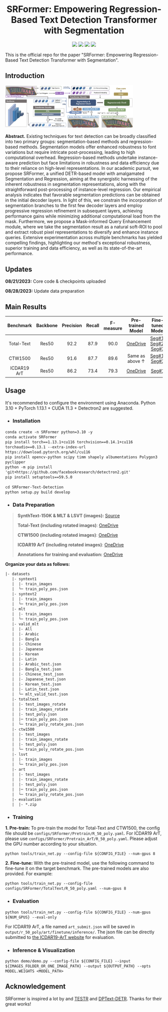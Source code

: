 <h1 align="center"> SRFormer: Empowering Regression-Based Text Detection Transformer with Segmentation </h1> 

<p align="center">
<a href="https://arxiv.org/abs/2308.10531"><img src="https://img.shields.io/badge/arXiv-Paper-<color>"></a>
<a href="https://paperswithcode.com/sota/scene-text-detection-on-total-text?p=srformer-empowering-regression-based-text"><img src="https://img.shields.io/endpoint.svg?url=https://paperswithcode.com/badge/srformer-empowering-regression-based-text/scene-text-detection-on-total-text"></a>
<a href="https://paperswithcode.com/sota/scene-text-detection-on-scut-ctw1500?p=srformer-empowering-regression-based-text"><img src="https://img.shields.io/endpoint.svg?url=https://paperswithcode.com/badge/srformer-empowering-regression-based-text/scene-text-detection-on-scut-ctw1500"></a>
<a href="https://paperswithcode.com/sota/scene-text-detection-on-ic19-art?p=srformer-empowering-regression-based-text"><img src="https://img.shields.io/endpoint.svg?url=https://paperswithcode.com/badge/srformer-empowering-regression-based-text/scene-text-detection-on-ic19-art"></a>
</p>

This is the official repo for the paper "SRFormer: Empowering Regression-Based Text Detection Transformer with Segmentation".

## Introduction

<img src="./figs/srformer.jpg" alt="image" style="zoom:40%;" />

**Abstract.** Existing techniques for text detection can be broadly classified into two primary groups: segmentation-based methods and regression-based methods. 
Segmentation models offer enhanced robustness to font variations but require intricate post-processing, leading to high computational overhead. Regression-based methods undertake instance-aware prediction but face limitations in robustness and data efficiency due to their reliance on high-level representations. In our academic pursuit, we propose SRFormer, a unified DETR-based model with amalgamated Segmentation and Regression, aiming at the synergistic harnessing of the inherent robustness in segmentation representations, along with the straightforward post-processing of instance-level regression. Our empirical analysis indicates that favorable segmentation predictions can be obtained in the initial decoder layers. In light of this, we constrain the incorporation of segmentation branches to the first few decoder layers and employ progressive regression refinement in subsequent layers, achieving performance gains while minimizing additional computational load from the mask. Furthermore, we propose a Mask-informed Query Enhancement module, where we take the segmentation result as a natural soft-ROI to pool and extract robust pixel representations to diversify and enhance instance queries. Extensive experimentation across multiple benchmarks has yielded compelling findings, highlighting our method's exceptional robustness, superior training and data efficiency, as well as its state-of-the-art performance.

## Updates
**08/21/2023:** Core code \& checkpoints uploaded

**08/28/2023:** Update data preparation

## Main Results

|Benchmark|Backbone|Precision|Recall|F-measure|Pre-trained Model|Fine-tuned Model|
|:------:|:------:|:------:|:------:|:------:|:------:|:------:|
|Total-Text|Res50|92.2|87.9|90.0|[OneDrive](https://1drv.ms/u/s!AtF4kB5K12hqgUcE1EhRK17fFhNf?e=Yg1ula)|[Seg#1](https://1drv.ms/u/s!AtF4kB5K12hqgUnwxi_vVITCBG-w?e=2tQnYB); [Seg#2](https://1drv.ms/u/s!AtF4kB5K12hqgT8xV85-mDo6_Ino?e=Vf6hp2); [Seg#3](https://1drv.ms/u/s!AtF4kB5K12hqgUiPObZeQvYoAjnb?e=MD6UTo)|
|CTW1500|Res50|91.6|87.7|89.6|Same as above $\uparrow$ |[Seg#1](https://1drv.ms/u/s!AtF4kB5K12hqgU3EyDwv7-CDr8KY?e=H0606E); [Seg#3](https://1drv.ms/u/s!AtF4kB5K12hqgUz3PqgiXdoEH7kw?e=tHIeIg)|
|ICDAR19 ArT|Res50|86.2|73.4|79.3|[OneDrive](https://1drv.ms/u/s!AtF4kB5K12hqgUvaI9K329gHzQzz?e=mWeERS)|[Seg#1](https://1drv.ms/u/s!AtF4kB5K12hqgUpcOheps7ztstF1?e=Dw0KXA)|

## Usage

It's recommended to configure the environment using Anaconda. Python 3.10 + PyTorch 1.13.1 + CUDA 11.3 + Detectron2 are suggested.

- ### Installation
```
conda create -n SRFormer python=3.10 -y
conda activate SRFormer
pip install torch==1.13.1+cu116 torchvision==0.14.1+cu116 torchaudio==0.13.1 --extra-index-url https://download.pytorch.org/whl/cu116
pip install opencv-python scipy timm shapely albumentations Polygon3 pyclipper
python -m pip install 'git+https://github.com/facebookresearch/detectron2.git'
pip install setuptools==59.5.0

cd SRFormer-Text-Detection
python setup.py build develop
```
- ### Data Preparation

>**SynthText-150K & MLT & LSVT (images):**  [Source](https://github.com/aim-uofa/AdelaiDet/tree/master/datasets) 
>
>**Total-Text (including rotated images)**: [OneDrive](https://1drv.ms/u/s!AimBgYV7JjTlgccOW1TUlgm64M0yRA?e=jwY6b1)
>
>**CTW1500 (including rotated images)**: [OneDrive](https://1drv.ms/u/s!AimBgYV7JjTlgccPGEv4DkiUl23MEg?e=44CtL6)
>
>**ICDAR19 ArT (including rotated images)**: [OneDrive](https://1drv.ms/u/s!AtF4kB5K12hqgVufZu390bfiaHMf?e=20VN6D)
>
>**Annotations for training and evaluation:** [OneDrive](https://1drv.ms/u/s!AtF4kB5K12hqgVr0wHEUD7XzVePw?e=EKcBDC)

**Organize your data as follows:** 
```
|- datasets
   |- syntext1
   |  |- train_images
   |  └─ train_poly_pos.json  
   |- syntext2
   |  |- train_images
   |  └─ train_poly_pos.json
   |- mlt
   |  |- train_images
   |  └─ train_poly_pos.json
   |- valid_mlt
   |  |- All
   |  |- Arabic
   |  |- Bangla
   |  |- Chinese
   |  |- Japanese
   |  |- Korean
   |  |- Latin
   |  |- Arabic_test.json
   |  |- Bangla_test.json
   |  |- Chinese_test_json
   |  |- Japanese_test.json
   |  |- Korean_test.json
   |  |- Latin_test.json
   |  └─ mlt_valid_test.json
   |- totaltext
   |  |- test_images_rotate
   |  |- train_images_rotate
   |  |- test_poly.json
   |  |─ train_poly_pos.json
   |  └─ train_poly_rotate_pos.json
   |- ctw1500
   |  |- test_images
   |  |- train_images_rotate
   |  |- test_poly.json
   |  └─ train_poly_rotate_pos.json
   |- lsvt
   |  |- train_images
   |  └─ train_poly_pos.json
   |- art
   |  |- test_images
   |  |- train_images_rotate
   |  |- test_poly.json
   |  |─ train_poly_pos.json
   |  └─ train_poly_rotate_pos.json
   |- evaluation
   |  |- *.zip
```

- ### Training

**1. Pre-train:**
To pre-train the model for Total-Text and CTW1500, the config file should be `configs/SRformer/Pretrain/R_50_poly.yaml`. For ICDAR19 ArT, please use `configs/SRFormer/Pretrain_ArT/R_50_poly.yaml`. Please adjust the GPU number according to your situation.

```
python tools/train_net.py --config-file ${CONFIG_FILE} --num-gpus 8
```

**2. Fine-tune:**
With the pre-trained model, use the following command to fine-tune it on the target benchmark. The pre-trained models are also provided.  For example:

```
python tools/train_net.py --config-file configs/SRFormer/TotalText/R_50_poly.yaml --num-gpus 8
```

- ### Evaluation
```
python tools/train_net.py --config-file ${CONFIG_FILE} --num-gpus ${NUM_GPUS} --eval-only
```
For ICDAR19 ArT, a file named `art_submit.json` will be saved in `output/r_50_poly/art/finetune/inference/`. The json file can be directly submitted to [the ICDAR19-ArT website](https://rrc.cvc.uab.es/?ch=14) for evaluation.

- ### Inference & Visualization
```
python demo/demo.py --config-file ${CONFIG_FILE} --input ${IMAGES_FOLDER_OR_ONE_IMAGE_PATH} --output ${OUTPUT_PATH} --opts MODEL.WEIGHTS <MODEL_PATH>
```


## Acknowledgement

SRFormer is inspired a lot by and [TESTR](https://github.com/mlpc-ucsd/TESTR) and [DPText-DETR](https://github.com/ymy-k/DPText-DETR). Thanks for their great works!
